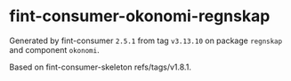 # fint-consumer-okonomi-regnskap

Generated by fint-consumer `2.5.1` from tag `v3.13.10` on package `regnskap` and component `okonomi`.

Based on fint-consumer-skeleton refs/tags/v1.8.1.
